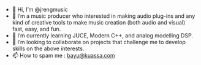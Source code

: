 - 👋 Hi, I’m @jrengmusic
- 👀 I’m a music producer who interested in making audio plug-ins and any kind of creative tools to make music creation (both audio and visual) fast, easy, and fun.
- 🌱 I’m currently learning JUCE, Modern C++, and analog modelling DSP.
- 💞️ I’m looking to collaborate on projects that challenge me to develop skills on the above interests.
- 📫 How to spam me : bayu@kuassa.com

<!---
jrengmusic/jrengmusic is a ✨ special ✨ repository because its `README.md` (this file) appears on your GitHub profile.
You can click the Preview link to take a look at your changes.
--->
